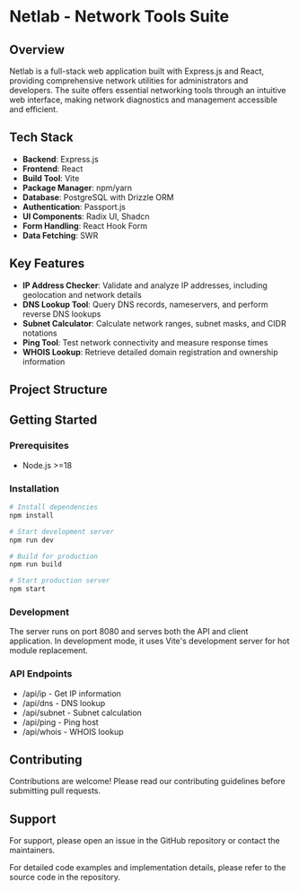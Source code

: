 # Netlab - Network Tools Suite

## Overview
Netlab is a full-stack web application built with Express.js and React, providing comprehensive network utilities for administrators and developers. The suite offers essential networking tools through an intuitive web interface, making network diagnostics and management accessible and efficient.

## Tech Stack
- **Backend**: Express.js
- **Frontend**: React 
- **Build Tool**: Vite
- **Package Manager**: npm/yarn
- **Database**: PostgreSQL with Drizzle ORM
- **Authentication**: Passport.js
- **UI Components**: Radix UI, Shadcn
- **Form Handling**: React Hook Form
- **Data Fetching**: SWR

## Key Features
- **IP Address Checker**: Validate and analyze IP addresses, including geolocation and network details
- **DNS Lookup Tool**: Query DNS records, nameservers, and perform reverse DNS lookups
- **Subnet Calculator**: Calculate network ranges, subnet masks, and CIDR notations
- **Ping Tool**: Test network connectivity and measure response times
- **WHOIS Lookup**: Retrieve detailed domain registration and ownership information

## Project Structure


## Getting Started

### Prerequisites
- Node.js >=18


### Installation
```bash
# Install dependencies
npm install

# Start development server
npm run dev

# Build for production
npm run build

# Start production server
npm start
```

### Development
The server runs on port 8080 and serves both the API and client application. In development mode, it uses Vite's development server for hot module replacement.

### API Endpoints   
- /api/ip - Get IP information
- /api/dns - DNS lookup
- /api/subnet - Subnet calculation
- /api/ping - Ping host
- /api/whois - WHOIS lookup


## Contributing
Contributions are welcome! Please read our contributing guidelines before submitting pull requests.

## Support
For support, please open an issue in the GitHub repository or contact the maintainers.

For detailed code examples and implementation details, please refer to the source code in the repository.